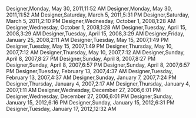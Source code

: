 ﻿Designer,Monday, May 30, 2011,11:52 AMDesigner,Monday, May 30, 2011,11:52 AMDesigner,Saturday, March 5, 2011,5:31 PMDesigner,Saturday, March 5, 2011,2:10 PMDesigner,Wednesday, October 1, 2008,1:28 AMDesigner,Wednesday, October 1, 2008,1:28 AMDesigner,Tuesday, April 15, 2008,3:29 AMDesigner,Tuesday, April 15, 2008,3:29 AMDesigner,Friday, January 25, 2008,2:11 AMDesigner,Tuesday, May 15, 2007,1:49 PMDesigner,Tuesday, May 15, 2007,1:49 PMDesigner,Thursday, May 10, 2007,7:12 AMDesigner,Thursday, May 10, 2007,7:12 AMDesigner,Sunday, April 8, 2007,8:27 PMDesigner,Sunday, April 8, 2007,8:27 PMDesigner,Sunday, April 8, 2007,6:57 PMDesigner,Sunday, April 8, 2007,6:57 PMDesigner,Tuesday, February 13, 2007,4:37 AMDesigner,Tuesday, February 13, 2007,4:37 AMDesigner,Sunday, January 7, 2007,7:24 PMDesigner,Thursday, January 4, 2007,2:17 AMDesigner,Thursday, January 4, 2007,1:11 AMDesigner,Wednesday, December 27, 2006,6:01 PMDesigner,Wednesday, December 27, 2006,6:01 PMDesigner,Sunday, January 15, 2012,6:16 PMDesigner,Sunday, January 15, 2012,6:31 PMDesigner,Tuesday, January 17, 2012,12:32 AM